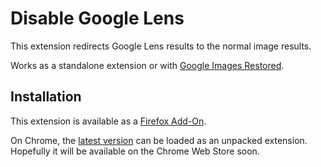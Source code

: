 # Disable Google Lens

This extension redirects Google Lens results to the normal image results.

Works as a standalone extension or with [Google Images Restored](https://github.com/fanfare/googleimagesrestored).

## Installation

This extension is available as a [Firefox Add-On](https://addons.mozilla.org/en-US/firefox/addon/disablegooglelens/).

On Chrome, the [latest version](https://github.com/fanfare/disablegooglelens/releases/download/0.0.1/disable-google-lens_manifest_v3_chrome-0.0.1.zip) can be loaded as an unpacked extension. Hopefully it will be available on the Chrome Web Store soon.
